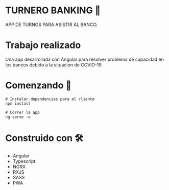 # TURNERO BANKING 🏧
APP DE TURNOS PARA ASISTIR AL BANCO.
# Trabajo realizado
Una app desarrollada con Angular para resolver problema de capacidad en los bancos debido a la situacion de COVID-19.
# Comenzando  🚀
```
# Instalar dependencias para el cliente
npm install

# Correr la app
ng serve -o
```
# Construido con 🛠️
- Angular 
- Typescript
- NGRX
- RXJS
- SASS
- PWA

